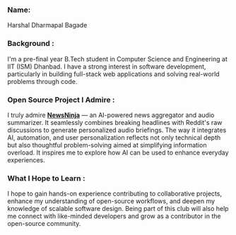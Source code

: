 ### Name:
Harshal Dharmapal Bagade

### Background :
I'm a pre-final year B.Tech student in Computer Science and Engineering at IIT (ISM) Dhanbad. I have a strong interest in software development, particularly in building full-stack web applications and solving real-world problems through code.

### Open Source Project I Admire :
I truly admire [**NewsNinja**](https://github.com/AIwithhassan/newsninja) — an AI-powered news aggregator and audio summarizer. It seamlessly combines breaking headlines with Reddit's raw discussions to generate personalized audio briefings. The way it integrates AI, automation, and user personalization reflects not only technical depth but also thoughtful problem-solving aimed at simplifying information overload. It inspires me to explore how AI can be used to enhance everyday experiences.

### What I Hope to Learn :
I hope to gain hands-on experience contributing to collaborative projects, enhance my understanding of open-source workflows, and deepen my knowledge of scalable software design. Being part of this club will also help me connect with like-minded developers and grow as a contributor in the open-source community.